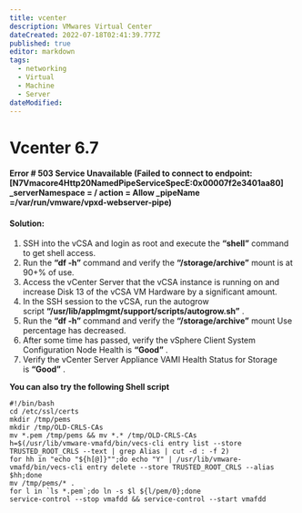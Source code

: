 ```yaml
---
title: vcenter
description: VMwares Virtual Center
dateCreated: 2022-07-18T02:41:39.777Z
published: true
editor: markdown
tags:
  - networking
  - Virtual
  - Machine
  - Server
dateModified: 
---
```

# Vcenter 6.7


#### Error # 503 Service Unavailable (Failed to connect to endpoint: [N7Vmacore4Http20NamedPipeServiceSpecE:0x00007f2e3401aa80] _serverNamespace = / action = Allow _pipeName =/var/run/vmware/vpxd-webserver-pipe)

 #### Solution:

1.  SSH into the vCSA and login as root and execute the **“shell”** command to get shell access.
2.  Run the **“df -h”** command and verify the **“/storage/archive”** mount is at 90+% of use.
3.  Access the vCenter Server that the vCSA instance is running on and increase Disk 13 of the vCSA VM Hardware by a significant amount.
4.  In the SSH session to the vCSA, run the autogrow script **“/usr/lib/applmgmt/support/scripts/autogrow.sh”** .
5.  Run the **“df -h”** command and verify the **“/storage/archive”** mount Use percentage has decreased.
6.  After some time has passed, verify the vSphere Client System Configuration Node Health is **“Good”** .
7.  Verify the vCenter Server Appliance VAMI Health Status for Storage is **“Good”** .

**You can also try the following Shell script**
```
#!/bin/bash
cd /etc/ssl/certs
mkdir /tmp/pems
mkdir /tmp/OLD-CRLS-CAs
mv *.pem /tmp/pems && mv *.* /tmp/OLD-CRLS-CAs
h=$(/usr/lib/vmware-vmafd/bin/vecs-cli entry list --store TRUSTED_ROOT_CRLS --text | grep Alias | cut -d : -f 2)
for hh in "echo "${h[@]}"";do echo "Y" | /usr/lib/vmware-vmafd/bin/vecs-cli entry delete --store TRUSTED_ROOT_CRLS --alias $hh;done
mv /tmp/pems/* .
for l in `ls *.pem`;do ln -s $l ${l/pem/0};done
service-control --stop vmafdd && service-control --start vmafdd
```

